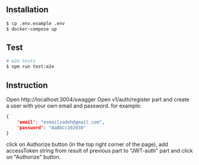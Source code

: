 ## Installation

```bash
$ cp .env.example .env
$ docker-compose up
```

## Test

```bash
# e2e tests
$ npm run test:e2e
```

## Instruction

Open http://localhost:3004/swagger
Open v1/auth/register part and create a user with your own email and password.
for example:
```json
{
    'email': "esmailzadeh@gmail.com",
    'password': "AaBbCc102030"
}
```
click on Authorize button (in the top right corner of the page), add accessToken string from result of previous part to "JWT-auth" part and click on "Authorize" button.


